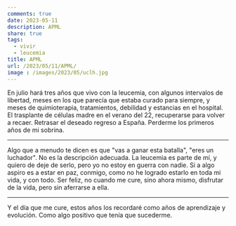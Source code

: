 ```yaml
---
comments: true
date: 2023-05-11
description: APML
share: true
tags:
  - vivir
  - leucemia
title: APML
url: /2023/05/11/APML/
image : /images/2023/05/uclh.jpg
---
```


En julio hará tres años que vivo con la leucemia, con algunos intervalos de libertad, meses en los que parecía que estaba curado para siempre, y meses de quimioterapia, tratamientos, debilidad y estancias en el hospital. El trasplante de células madre en el verano del 22, recuperarse para volver a recaer. Retrasar el deseado regreso a España. Perderme los primeros años de mi sobrina.

---

Algo que a menudo te dicen es que "vas a ganar esta batalla", "eres un luchador". No es la descripción adecuada. La leucemia es parte de mí, y quiero de deje de serlo, pero yo no estoy en guerra con nadie. Si a algo aspiro es a estar en paz, conmigo, como no he logrado estarlo en toda mi vida, y con todo. Ser feliz, no cuando me cure, sino ahora mismo, disfrutar de la vida, pero sin aferrarse a ella.

---

Y el día que me cure, estos años los recordaré como años de aprendizaje y evolución. Como algo positivo que tenía que sucederme.
